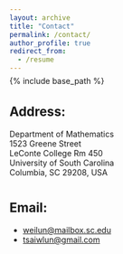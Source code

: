 ```yaml
---
layout: archive
title: "Contact"
permalink: /contact/
author_profile: true
redirect_from:
  - /resume
---
```

<span style="line-height: 0.1;">{% include base_path %}</span><br>

<span style="font-size: 0.8em;">Address:</span>
======
Department of Mathematics<br>
1523 Greene Street<br>
LeConte College Rm 450<br>
University of South Carolina<br>
Columbia, SC 29208, USA

<span style="font-size: 0.8em;">Email:</span>
======
* [weilun@mailbox.sc.edu](mailto:weilun@mailbox.sc.edu)
* [tsaiwlun@gmail.com](mailto:tsaiwlun@gmail.com)
  

